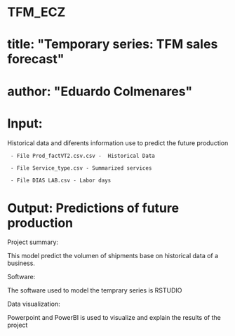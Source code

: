 # TFM_ECZ
# title: "Temporary series: TFM sales forecast"
# author: "Eduardo Colmenares"
# Input:
 Historical data and diferents information use to predict the future production
 
     - File Prod_factVT2.csv.csv -  Historical Data
     
     - File Service_type.csv - Summarized services 
     
     - File DIAS LAB.csv - Labor days 

# Output: Predictions of future production 

Project summary: 

This model predict the volumen of shipments base on historical data of a business.

Software:

The software used to model the temprary series is RSTUDIO 

Data visualization:

Powerpoint and PowerBI is used to visualize and explain the results of the project

